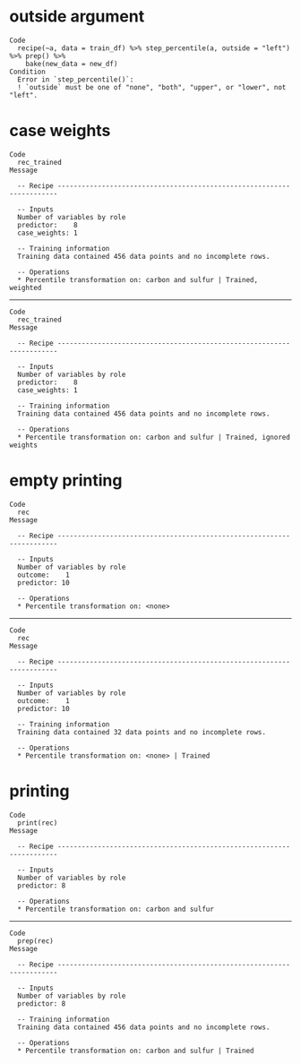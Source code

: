 # outside argument

    Code
      recipe(~a, data = train_df) %>% step_percentile(a, outside = "left") %>% prep() %>%
        bake(new_data = new_df)
    Condition
      Error in `step_percentile()`:
      ! `outside` must be one of "none", "both", "upper", or "lower", not "left".

# case weights

    Code
      rec_trained
    Message
      
      -- Recipe ----------------------------------------------------------------------
      
      -- Inputs 
      Number of variables by role
      predictor:    8
      case_weights: 1
      
      -- Training information 
      Training data contained 456 data points and no incomplete rows.
      
      -- Operations 
      * Percentile transformation on: carbon and sulfur | Trained, weighted

---

    Code
      rec_trained
    Message
      
      -- Recipe ----------------------------------------------------------------------
      
      -- Inputs 
      Number of variables by role
      predictor:    8
      case_weights: 1
      
      -- Training information 
      Training data contained 456 data points and no incomplete rows.
      
      -- Operations 
      * Percentile transformation on: carbon and sulfur | Trained, ignored weights

# empty printing

    Code
      rec
    Message
      
      -- Recipe ----------------------------------------------------------------------
      
      -- Inputs 
      Number of variables by role
      outcome:    1
      predictor: 10
      
      -- Operations 
      * Percentile transformation on: <none>

---

    Code
      rec
    Message
      
      -- Recipe ----------------------------------------------------------------------
      
      -- Inputs 
      Number of variables by role
      outcome:    1
      predictor: 10
      
      -- Training information 
      Training data contained 32 data points and no incomplete rows.
      
      -- Operations 
      * Percentile transformation on: <none> | Trained

# printing

    Code
      print(rec)
    Message
      
      -- Recipe ----------------------------------------------------------------------
      
      -- Inputs 
      Number of variables by role
      predictor: 8
      
      -- Operations 
      * Percentile transformation on: carbon and sulfur

---

    Code
      prep(rec)
    Message
      
      -- Recipe ----------------------------------------------------------------------
      
      -- Inputs 
      Number of variables by role
      predictor: 8
      
      -- Training information 
      Training data contained 456 data points and no incomplete rows.
      
      -- Operations 
      * Percentile transformation on: carbon and sulfur | Trained

